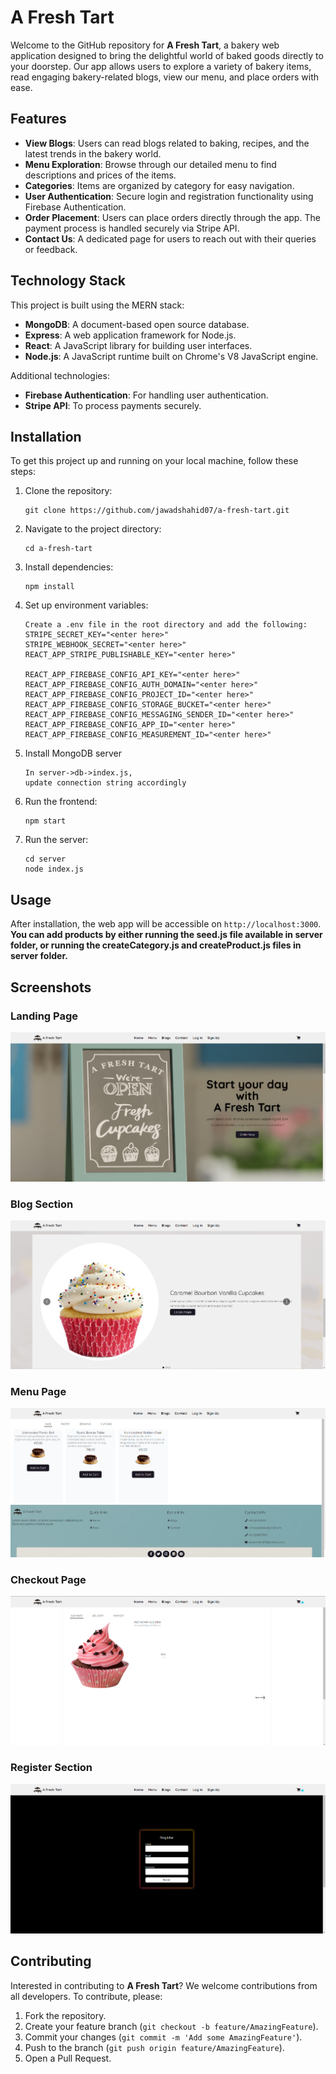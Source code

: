 # A Fresh Tart

Welcome to the GitHub repository for **A Fresh Tart**, a bakery web application designed to bring the delightful world of baked goods directly to your doorstep. Our app allows users to explore a variety of bakery items, read engaging bakery-related blogs, view our menu, and place orders with ease.

## Features

- **View Blogs**: Users can read blogs related to baking, recipes, and the latest trends in the bakery world.
- **Menu Exploration**: Browse through our detailed menu to find descriptions and prices of the items.
- **Categories**: Items are organized by category for easy navigation.
- **User Authentication**: Secure login and registration functionality using Firebase Authentication.
- **Order Placement**: Users can place orders directly through the app. The payment process is handled securely via Stripe API.
- **Contact Us**: A dedicated page for users to reach out with their queries or feedback.

## Technology Stack

This project is built using the MERN stack:
- **MongoDB**: A document-based open source database.
- **Express**: A web application framework for Node.js.
- **React**: A JavaScript library for building user interfaces.
- **Node.js**: A JavaScript runtime built on Chrome's V8 JavaScript engine.

Additional technologies:
- **Firebase Authentication**: For handling user authentication.
- **Stripe API**: To process payments securely.

## Installation

To get this project up and running on your local machine, follow these steps:

1. Clone the repository:
    ```
    git clone https://github.com/jawadshahid07/a-fresh-tart.git
    ```
2. Navigate to the project directory:
    ```
    cd a-fresh-tart
    ```
3. Install dependencies:
    ```
    npm install
    ```
4. Set up environment variables:
    ```
    Create a .env file in the root directory and add the following:
    STRIPE_SECRET_KEY="<enter here>"
    STRIPE_WEBHOOK_SECRET="<enter here>"
    REACT_APP_STRIPE_PUBLISHABLE_KEY="<enter here>"
    
    REACT_APP_FIREBASE_CONFIG_API_KEY="<enter here>"
    REACT_APP_FIREBASE_CONFIG_AUTH_DOMAIN="<enter here>"
    REACT_APP_FIREBASE_CONFIG_PROJECT_ID="<enter here>"
    REACT_APP_FIREBASE_CONFIG_STORAGE_BUCKET="<enter here>"
    REACT_APP_FIREBASE_CONFIG_MESSAGING_SENDER_ID="<enter here>"
    REACT_APP_FIREBASE_CONFIG_APP_ID="<enter here>"
    REACT_APP_FIREBASE_CONFIG_MEASUREMENT_ID="<enter here>"
    ```
5. Install MongoDB server
   ```
   In server->db->index.js,
   update connection string accordingly
   ```

5. Run the frontend: 
    ```
    npm start
    ```
6. Run the server:
   ```
   cd server
   node index.js
   ```

## Usage

After installation, the web app will be accessible on `http://localhost:3000`.
**You can add products by either running the seed.js file available in server folder, or running the createCategory.js and createProduct.js files in server folder.**

## Screenshots

### Landing Page
![Landing Page](screenshots/landing.png "Landing Page")

### Blog Section
![Blog Section](screenshots/blogs.png "Blog Section")

### Menu Page
![Menu Page](screenshots/menu.png "Menu Page")

### Checkout Page
![Checkout Page](screenshots/checkout.png "Checkout Page")

### Register Section
![Register Section](screenshots/signup.png "Register Section")

## Contributing

Interested in contributing to **A Fresh Tart**? We welcome contributions from all developers. To contribute, please:
1. Fork the repository.
2. Create your feature branch (`git checkout -b feature/AmazingFeature`).
3. Commit your changes (`git commit -m 'Add some AmazingFeature'`).
4. Push to the branch (`git push origin feature/AmazingFeature`).
5. Open a Pull Request.
